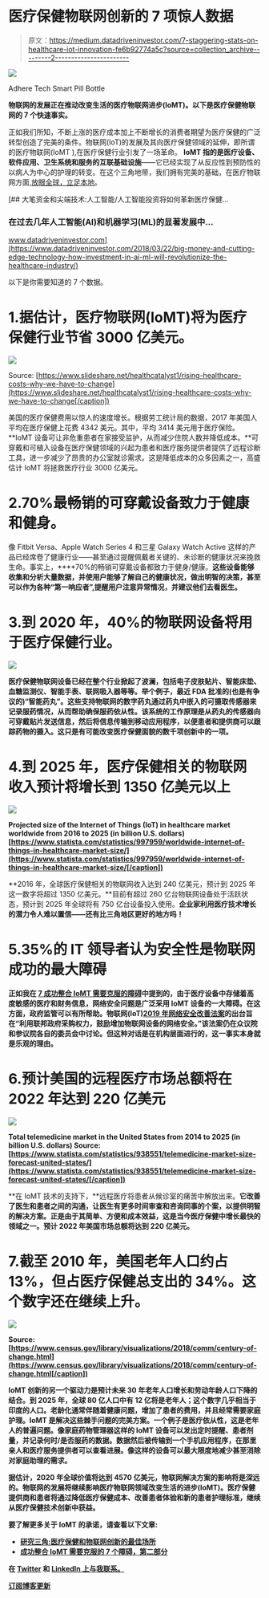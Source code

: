 # 医疗保健物联网创新的 7 项惊人数据

> 原文：<https://medium.datadriveninvestor.com/7-staggering-stats-on-healthcare-iot-innovation-fe6b92774a5c?source=collection_archive---------2----------------------->

![](img/07470cb8b3ad7a967fcc63e70a9ce9f8.png)

Adhere Tech Smart Pill Bottle

**物联网的发展正在推动改变生活的医疗物联网进步(IoMT)。以下是医疗保健物联网的 7 个快速事实。**

正如我们所知，不断上涨的医疗成本加上不断增长的消费者期望为医疗保健的广泛转型创造了完美的条件。物联网(IoT)的发展及其向医疗保健领域的延伸，即所谓的医疗物联网(IoMT ),在医疗保健行业引发了一场革命。 **IoMT 指的是医疗设备、软件应用、卫生系统和服务的互联基础设施**——它已经实现了从反应性到预防性的以病人为中心的护理的转变。在这个三角地带，我们拥有完美的基础，在医疗物联网方面,[放眼全球，立足本地](https://smashingboxes.com/blog/triangle-perfect-place-healthcare-iot-innovation/)。

[](https://www.datadriveninvestor.com/2018/03/22/big-money-and-cutting-edge-technology-how-investment-in-ai-ml-will-revolutionize-the-healthcare-industry/) [## 大笔资金和尖端技术:人工智能/人工智能投资将如何革新医疗保健…

### 在过去几年人工智能(AI)和机器学习(ML)的显著发展中…

www.datadriveninvestor.com](https://www.datadriveninvestor.com/2018/03/22/big-money-and-cutting-edge-technology-how-investment-in-ai-ml-will-revolutionize-the-healthcare-industry/) 

以下是你需要知道的 7 个数据。

# 1.据估计，医疗物联网(IoMT)将为医疗保健行业节省 3000 亿美元。

![](img/42408f540ca69b08a39845bbe987d6de.png)

Source: [https://www.slideshare.net/healthcatalyst1/rising-healthcare-costs-why-we-have-to-change](https://www.slideshare.net/healthcatalyst1/rising-healthcare-costs-why-we-have-to-change[/caption])

美国的医疗保健费用以惊人的速度增长。根据劳工统计局的数据，2017 年美国人平均在医疗保健上花费 4342 美元。其中，平均 3414 美元用于医疗保险。 **IoMT 设备可让非危重患者在家接受监护，从而减少住院人数并降低成本。**可穿戴和可植入设备在医疗保健领域的兴起为患者和医疗服务提供者提供了远程诊断工具，进一步减少了昂贵的办公室就诊需求。这是降低成本的众多因素之一，高盛估计 IoMT 将拯救医疗行业 3000 亿美元。

# 2.70%最畅销的可穿戴设备致力于健康和健身。

像 Fitbit Versa、Apple Watch Series 4 和三星 Galaxy Watch Active 这样的产品已经席卷了健康行业——甚至通过提醒佩戴者关键的、未诊断的健康状况来挽救生命。事实上，[](https://safeatlast.co/blog/iot-statistics/)****70%的畅销可穿戴设备都致力于健身/健康。**这些设备能够收集和分析大量数据，并使用户能够了解自己的健康状况，做出明智的决策，甚至可以作为各种“第一响应者”,提醒用户注意异常情况，并建议他们去看医生。**

# **3.到 2020 年，40%的物联网设备将用于医疗保健行业。**

**![](img/f451353fc1c886dc3013a1f19c4ed00d.png)**

**医疗保健物联网设备已经在整个行业掀起了波澜，包括电子皮肤贴片、智能床垫、血糖监测仪、智能手表、联网吸入器等等。举个例子，最近 FDA 批准的(也是有争议的)“智能药丸”。**这些支持物联网的数字药丸通过药丸中嵌入的可摄取传感器**来记录服药情况，从而帮助确保服药依从性。该系统的工作原理是从药丸的传感器向可穿戴贴片发送信息，然后将信息传输到移动应用程序，以便患者和提供商可以跟踪药物的摄入。这只是有可能改变医疗保健面貌的数千项创新中的一项。**

# **4.到 2025 年，医疗保健相关的物联网收入预计将增长到 1350 亿美元以上**

**![](img/0a0732eb55937f340e73bb1acf401b51.png)**

****Projected size of the Internet of Things (IoT) in healthcare market worldwide from 2016 to 2025 (in billion U.S. dollars)** [https://www.statista.com/statistics/997959/worldwide-internet-of-things-in-healthcare-market-size/](https://www.statista.com/statistics/997959/worldwide-internet-of-things-in-healthcare-market-size/[/caption])**

**2016 年，全球医疗保健相关的物联网收入达到 240 亿美元，预计到 2025 年这一数字将超过 1350 亿美元。**目前有超过 260 亿台物联网设备处于活跃状态，预计到 2025 年全球将有 750 亿台设备投入使用。**企业家利用医疗技术增长的潜力令人难以置信——还有比三角地区更好的地方吗！**

# **5.35%的 IT 领导者认为安全性是物联网成功的最大障碍**

**正如我在 [7 成功整合 IoMT 需要克服的障碍](https://smashingboxes.com/blog/7-obstacles-overcome-successful-iomt-integration-part-2/)中提到的，由于医疗设备中存储着高度敏感的医疗和财务信息，**网络安全问题是广泛采用 IoMT 设备的一大障碍。在这方面，政府监管可以有所帮助。物联网(IoT)[2019 年网络安全改善法案](https://www.scribd.com/document/401616402/Internet-of-Things-IoT-Cybersecurity-Improvement-Act-of-2019)的出台旨在“利用联邦政府采购权力，鼓励增加物联网设备的网络安全。”该法案仍在众议院和参议院各自的委员会中讨论。但这种对话是在机构层面进行的，这一事实本身就是乐观的理由。****

# **6.预计美国的远程医疗市场总额将在 2022 年达到 220 亿美元**

**![](img/f616a50b021ca51ce2e1a5fc6c16c151.png)**

****Total telemedicine market in the United States from 2014 to 2025 (in billion U.S. dollars)** Source: [https://www.statista.com/statistics/938551/telemedicine-market-size-forecast-united-states/](https://www.statista.com/statistics/938551/telemedicine-market-size-forecast-united-states/[/caption])**

**在 IoMT 技术的支持下，**远程医疗将患者从候诊室的痛苦中解放出来。**它改善了医生和患者之间的沟通，让医生有更多时间审查和咨询同事的个案，以提供明智的解决方案。正是由于其简单、方便和成本效益，这是当今医疗保健中增长最快的领域之一。预计 2022 年美国市场总额将达到 220 亿美元。**

# **7.截至 2010 年，美国老年人口约占 13%，但占医疗保健总支出的 34%。这个数字还在继续上升。**

**![](img/e56c6a62ff1c4c48378222307eb7df98.png)**

**Source: [https://www.census.gov/library/visualizations/2018/comm/century-of-change.html](https://www.census.gov/library/visualizations/2018/comm/century-of-change.html[/caption])**

**IoMT 创新的另一个驱动力是预计未来 30 年老年人口增长和劳动年龄人口下降的结合。到 2025 年，全球 80 亿人口中有 12 亿将是老年人；这个数字几乎相当于印度的人口。老龄化通常伴随着健康问题，增加了患者的费用，并且经常需要家庭护理。IoMT 是解决这些棘手问题的完美方案。一个例子是医疗依从性，这是老年人的普遍问题。像家庭药物管理器这样的 IoMT 设备可以发出定时提醒、患者剂量，并记录何时/是否服药的数据。数据然后被传输到一个手机应用程序，在那里亲人和医疗服务提供者可以查看进展。像这样的设备可以最大限度地减少甚至消除对家庭助理的需求。**

**据估计，2020 年全球价值将达到 4570 亿美元，物联网解决方案的影响将是深远的。物联网的发展将继续影响医疗物联网领域改变生活的进步(IoMT)。医疗保健提供商和患者将通过降低医疗保健成本、改善患者体验和新的患者护理标准，继续从医疗保健技术创新中获益。**

**要了解更多关于 IoMT 的承诺，请查看以下文章:**

*   **[研究三角:医疗保健和物联网创新的最佳场所](https://smashingboxes.com/blog/triangle-perfect-place-healthcare-iot-innovation/)**
*   **[成功整合 IoMT 需要克服的 7 个障碍，第二部分](https://smashingboxes.com/blog/7-obstacles-overcome-successful-iomt-integration-part-2/)**

**在 [Twitter](https://twitter.com/nick_sb) 和 [LinkedIn 上与我联系。](https://www.linkedin.com/in/nickjordan1/)**

**[订阅博客更新](https://mailchi.mp/smashingboxes/subscribe)**